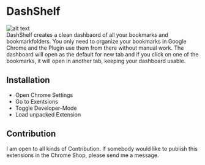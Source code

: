 # DashShelf 
![alt text](https://github.com/JadBlackstone/DashShelf/blob/main/icon_128.png?raw=true)  
DashShelf creates a clean dashbaord of all your bookmarks and bookmarkfolders. You only need to organize your bookmarks in Google Chrome and the Plugin use them from there without manual work. The dashboard will open as the default for new tab and if you click on one of the bookmarks, it will open in another tab, keeping your dashboard usable.

## Installation
* Open Chrome Settings
* Go to Exentsions
* Toggle Developer-Mode
* Load unpacked Extension

## Contribution
I am open to all kinds of Contribution.
If somebody would like to publish this extensions in the Chrome Shop, please send me a message.
